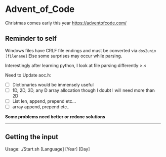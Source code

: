 # Advent_of_Code
Christmas comes early this year
https://adventofcode.com/

## Reminder to self

Windows files have CRLF file endings and must be converted via `dos2unix [filename]`
Else some surprises may occur while parsing.

Interestingly after learning python, I look at file parsing differently >.<

Need to Update aoc.h:

 - [ ] Dictionaries would be immensely useful
 - [ ] 1D, 2D, 3D, any D array allocation though I doubt I will need more than 2D
 - [ ] List len, append, prepend etc...
 - [ ] array append, prepend etc..

**Some problems need better or redone solutions**

---

## Getting the input

Usage: ./Start.sh [Language] [Year] [Day]
